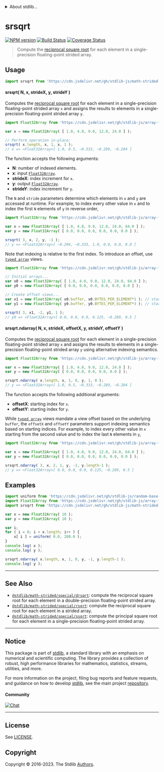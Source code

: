 <!--

@license Apache-2.0

Copyright (c) 2020 The Stdlib Authors.

Licensed under the Apache License, Version 2.0 (the "License");
you may not use this file except in compliance with the License.
You may obtain a copy of the License at

   http://www.apache.org/licenses/LICENSE-2.0

Unless required by applicable law or agreed to in writing, software
distributed under the License is distributed on an "AS IS" BASIS,
WITHOUT WARRANTIES OR CONDITIONS OF ANY KIND, either express or implied.
See the License for the specific language governing permissions and
limitations under the License.

-->


<details>
  <summary>
    About stdlib...
  </summary>
  <p>We believe in a future in which the web is a preferred environment for numerical computation. To help realize this future, we've built stdlib. stdlib is a standard library, with an emphasis on numerical and scientific computation, written in JavaScript (and C) for execution in browsers and in Node.js.</p>
  <p>The library is fully decomposable, being architected in such a way that you can swap out and mix and match APIs and functionality to cater to your exact preferences and use cases.</p>
  <p>When you use stdlib, you can be absolutely certain that you are using the most thorough, rigorous, well-written, studied, documented, tested, measured, and high-quality code out there.</p>
  <p>To join us in bringing numerical computing to the web, get started by checking us out on <a href="https://github.com/stdlib-js/stdlib">GitHub</a>, and please consider <a href="https://opencollective.com/stdlib">financially supporting stdlib</a>. We greatly appreciate your continued support!</p>
</details>

# srsqrt

[![NPM version][npm-image]][npm-url] [![Build Status][test-image]][test-url] [![Coverage Status][coverage-image]][coverage-url] <!-- [![dependencies][dependencies-image]][dependencies-url] -->

> Compute the [reciprocal square root][@stdlib/math/base/special/rsqrtf] for each element in a single-precision floating-point strided array.

<section class="intro">

</section>

<!-- /.intro -->



<section class="usage">

## Usage

```javascript
import srsqrt from 'https://cdn.jsdelivr.net/gh/stdlib-js/math-strided-special-srsqrt@v0.1.0-deno/mod.js';
```

#### srsqrt( N, x, strideX, y, strideY )

Computes the [reciprocal square root][@stdlib/math/base/special/rsqrtf] for each element in a single-precision floating-point strided array `x` and assigns the results to elements in a single-precision floating-point strided array `y`.

```javascript
import Float32Array from 'https://cdn.jsdelivr.net/gh/stdlib-js/array-float32@deno/mod.js';

var x = new Float32Array( [ 1.0, 4.0, 9.0, 12.0, 24.0 ] );

// Perform operation in-place:
srsqrt( x.length, x, 1, x, 1 );
// x => <Float32Array>[ 1.0, 0.5, ~0.333, ~0.289, ~0.204 ]
```

The function accepts the following arguments:

-   **N**: number of indexed elements.
-   **x**: input [`Float32Array`][@stdlib/array/float32].
-   **strideX**: index increment for `x`.
-   **y**: output [`Float32Array`][@stdlib/array/float32].
-   **strideY**: index increment for `y`.

The `N` and `stride` parameters determine which elements in `x` and `y` are accessed at runtime. For example, to index every other value in `x` and to index the first `N` elements of `y` in reverse order,

```javascript
import Float32Array from 'https://cdn.jsdelivr.net/gh/stdlib-js/array-float32@deno/mod.js';

var x = new Float32Array( [ 1.0, 4.0, 9.0, 12.0, 24.0, 64.0 ] );
var y = new Float32Array( [ 0.0, 0.0, 0.0, 0.0, 0.0, 0.0 ] );

srsqrt( 3, x, 2, y, -1 );
// y => <Float32Array>[ ~0.204, ~0.333, 1.0, 0.0, 0.0, 0.0 ]
```

Note that indexing is relative to the first index. To introduce an offset, use [`typed array`][@stdlib/array/float32] views.

```javascript
import Float32Array from 'https://cdn.jsdelivr.net/gh/stdlib-js/array-float32@deno/mod.js';

// Initial arrays...
var x0 = new Float32Array( [ 1.0, 4.0, 9.0, 12.0, 24.0, 64.0 ] );
var y0 = new Float32Array( [ 0.0, 0.0, 0.0, 0.0, 0.0, 0.0 ] );

// Create offset views...
var x1 = new Float32Array( x0.buffer, x0.BYTES_PER_ELEMENT*1 ); // start at 2nd element
var y1 = new Float32Array( y0.buffer, y0.BYTES_PER_ELEMENT*3 ); // start at 4th element

srsqrt( 3, x1, -2, y1, 1 );
// y0 => <Float32Array>[ 0.0, 0.0, 0.0, 0.125, ~0.289, 0.5 ]
```

#### srsqrt.ndarray( N, x, strideX, offsetX, y, strideY, offsetY )

Computes the [reciprocal square root][@stdlib/math/base/special/rsqrtf] for each element in a single-precision floating-point strided array `x` and assigns the results to elements in a single-precision floating-point strided array `y` using alternative indexing semantics.

```javascript
import Float32Array from 'https://cdn.jsdelivr.net/gh/stdlib-js/array-float32@deno/mod.js';

var x = new Float32Array( [ 1.0, 4.0, 9.0, 12.0, 24.0 ] );
var y = new Float32Array( [ 0.0, 0.0, 0.0, 0.0, 0.0 ] );

srsqrt.ndarray( x.length, x, 1, 0, y, 1, 0 );
// y => <Float32Array>[ 1.0, 0.5, ~0.333, ~0.289, ~0.204 ]
```

The function accepts the following additional arguments:

-   **offsetX**: starting index for `x`.
-   **offsetY**: starting index for `y`.

While [`typed array`][@stdlib/array/float32] views mandate a view offset based on the underlying `buffer`, the `offsetX` and `offsetY` parameters support indexing semantics based on starting indices. For example, to index every other value in `x` starting from the second value and to index the last `N` elements in `y`,

```javascript
import Float32Array from 'https://cdn.jsdelivr.net/gh/stdlib-js/array-float32@deno/mod.js';

var x = new Float32Array( [ 1.0, 4.0, 9.0, 12.0, 24.0, 64.0 ] );
var y = new Float32Array( [ 0.0, 0.0, 0.0, 0.0, 0.0, 0.0 ] );

srsqrt.ndarray( 3, x, 2, 1, y, -1, y.length-1 );
// y => <Float32Array>[ 0.0, 0.0, 0.0, 0.125, ~0.289, 0.5 ]
```

</section>

<!-- /.usage -->

<section class="notes">

</section>

<!-- /.notes -->

<section class="examples">

## Examples

<!-- eslint no-undef: "error" -->

```javascript
import uniform from 'https://cdn.jsdelivr.net/gh/stdlib-js/random-base-uniform@deno/mod.js';
import Float32Array from 'https://cdn.jsdelivr.net/gh/stdlib-js/array-float32@deno/mod.js';
import srsqrt from 'https://cdn.jsdelivr.net/gh/stdlib-js/math-strided-special-srsqrt@v0.1.0-deno/mod.js';

var x = new Float32Array( 10 );
var y = new Float32Array( 10 );

var i;
for ( i = 0; i < x.length; i++ ) {
    x[ i ] = uniform( 0.0, 200.0 );
}
console.log( x );
console.log( y );

srsqrt.ndarray( x.length, x, 1, 0, y, -1, y.length-1 );
console.log( y );
```

</section>

<!-- /.examples -->

<!-- C interface documentation. -->



<!-- Section for related `stdlib` packages. Do not manually edit this section, as it is automatically populated. -->

<section class="related">

* * *

## See Also

-   <span class="package-name">[`@stdlib/math-strided/special/drsqrt`][@stdlib/math/strided/special/drsqrt]</span><span class="delimiter">: </span><span class="description">compute the reciprocal square root for each element in a double-precision floating-point strided array.</span>
-   <span class="package-name">[`@stdlib/math-strided/special/rsqrt`][@stdlib/math/strided/special/rsqrt]</span><span class="delimiter">: </span><span class="description">compute the reciprocal square root for each element in a strided array.</span>
-   <span class="package-name">[`@stdlib/math-strided/special/ssqrt`][@stdlib/math/strided/special/ssqrt]</span><span class="delimiter">: </span><span class="description">compute the principal square root for each element in a single-precision floating-point strided array.</span>

</section>

<!-- /.related -->

<!-- Section for all links. Make sure to keep an empty line after the `section` element and another before the `/section` close. -->


<section class="main-repo" >

* * *

## Notice

This package is part of [stdlib][stdlib], a standard library with an emphasis on numerical and scientific computing. The library provides a collection of robust, high performance libraries for mathematics, statistics, streams, utilities, and more.

For more information on the project, filing bug reports and feature requests, and guidance on how to develop [stdlib][stdlib], see the main project [repository][stdlib].

#### Community

[![Chat][chat-image]][chat-url]

---

## License

See [LICENSE][stdlib-license].


## Copyright

Copyright &copy; 2016-2023. The Stdlib [Authors][stdlib-authors].

</section>

<!-- /.stdlib -->

<!-- Section for all links. Make sure to keep an empty line after the `section` element and another before the `/section` close. -->

<section class="links">

[npm-image]: http://img.shields.io/npm/v/@stdlib/math-strided-special-srsqrt.svg
[npm-url]: https://npmjs.org/package/@stdlib/math-strided-special-srsqrt

[test-image]: https://github.com/stdlib-js/math-strided-special-srsqrt/actions/workflows/test.yml/badge.svg?branch=v0.1.0
[test-url]: https://github.com/stdlib-js/math-strided-special-srsqrt/actions/workflows/test.yml?query=branch:v0.1.0

[coverage-image]: https://img.shields.io/codecov/c/github/stdlib-js/math-strided-special-srsqrt/main.svg
[coverage-url]: https://codecov.io/github/stdlib-js/math-strided-special-srsqrt?branch=main

<!--

[dependencies-image]: https://img.shields.io/david/stdlib-js/math-strided-special-srsqrt.svg
[dependencies-url]: https://david-dm.org/stdlib-js/math-strided-special-srsqrt/main

-->

[chat-image]: https://img.shields.io/gitter/room/stdlib-js/stdlib.svg
[chat-url]: https://app.gitter.im/#/room/#stdlib-js_stdlib:gitter.im

[stdlib]: https://github.com/stdlib-js/stdlib

[stdlib-authors]: https://github.com/stdlib-js/stdlib/graphs/contributors

[umd]: https://github.com/umdjs/umd
[es-module]: https://developer.mozilla.org/en-US/docs/Web/JavaScript/Guide/Modules

[deno-url]: https://github.com/stdlib-js/math-strided-special-srsqrt/tree/deno
[umd-url]: https://github.com/stdlib-js/math-strided-special-srsqrt/tree/umd
[esm-url]: https://github.com/stdlib-js/math-strided-special-srsqrt/tree/esm
[branches-url]: https://github.com/stdlib-js/math-strided-special-srsqrt/blob/main/branches.md

[stdlib-license]: https://raw.githubusercontent.com/stdlib-js/math-strided-special-srsqrt/main/LICENSE

[@stdlib/array/float32]: https://github.com/stdlib-js/array-float32/tree/deno

[@stdlib/math/base/special/rsqrtf]: https://github.com/stdlib-js/math-base-special-rsqrtf/tree/deno

<!-- <related-links> -->

[@stdlib/math/strided/special/drsqrt]: https://github.com/stdlib-js/math-strided-special-drsqrt/tree/deno

[@stdlib/math/strided/special/rsqrt]: https://github.com/stdlib-js/math-strided-special-rsqrt/tree/deno

[@stdlib/math/strided/special/ssqrt]: https://github.com/stdlib-js/math-strided-special-ssqrt/tree/deno

<!-- </related-links> -->

</section>

<!-- /.links -->

